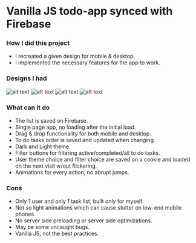 # Vanilla JS todo-app synced with Firebase
 
### How I did this project
* I recreated a given design for mobile & desktop.
* I implemented the necessary features for the app to work.

### Designs I had
![alt text](https://github.com/Dan-Lucian/todo-app/design/desktop-design-light.jpg "Desktop light theme")
![alt text](https://github.com/Dan-Lucian/todo-app/design/desktop-design-dark.jpg)
![alt text](https://github.com/Dan-Lucian/todo-app/design/mobile-design-light.jpg)
![alt text](https://github.com/Dan-Lucian/todo-app/design/mobile-design-dark.jpg)
 
### What can it do
* The list is saved on Firebase.
* Single page app, no loading after the initial load.
* Drag & drop functionality for both mobile and desktop.
* To do tasks order is saved and updated when changing.
* Dark and Light theme.
* Filter buttons for filtering active/completed/all to do tasks.
* User theme choice and filter choice are saved on a cookie and loaded on the next visit w/out flickering.
* Animations for every action, no abrupt jumps.

### Cons
* Only 1 user and only 1 task list, built only for myself.
* Not so light animations which can cause stutter on low-end mobile phones.
* No server side preloading or server side optimizations.
* May be some uncaught bugs.
* Vanilla JS, not the best practices.
